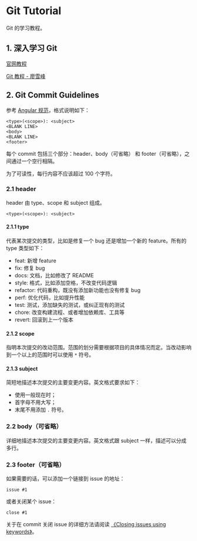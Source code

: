 # Git Tutorial

Git 的学习教程。

## 1. 深入学习 Git

[官网教程](https://git-scm.com/doc)

[Git 教程 - 廖雪峰](https://www.liaoxuefeng.com/wiki/0013739516305929606dd18361248578c67b8067c8c017b000)

## 2. Git Commit Guidelines

参考 [Angular 规范](https://github.com/angular/angular.js/blob/master/DEVELOPERS.md#-git-commit-guidelines)，格式说明如下：

```Text
<type>(<scope>): <subject>
<BLANK LINE>
<body>
<BLANK LINE>
<footer>

```

每个 commit 包括三个部分：header、body（可省略） 和 footer（可省略），之间通过一个空行相隔。

为了可读性，每行内容不应该超过 100 个字符。

### 2.1 header

header 由 type、scope 和 subject 组成。

```Text
<type>(<scope>): <subject>

```

#### 2.1.1 type

代表某次提交的类型，比如是修复一个 bug 还是增加一个新的 feature。所有的 type 类型如下：

- feat: 新增 feature
- fix: 修复 bug
- docs: 文档，比如修改了 README
- style: 格式，比如添加空格，不改变代码逻辑
- refactor: 代码重构，既没有添加新功能也没有修复 bug
- perf: 优化代码，比如提升性能
- test: 测试，添加缺失的测试，或纠正现有的测试
- chore: 改变构建流程、或者增加依赖库、工具等
- revert: 回滚到上一个版本

#### 2.1.2 scope

指明本次提交的改动范围。范围的划分需要根据项目的具体情况而定。当改动影响到一个以上的范围时可以使用 `*` 符号。

#### 2.1.3 subject

简短地描述本次提交的主要变更内容。英文格式要求如下：

- 使用一般现在时；
- 首字母不用大写；
- 末尾不用添加 `.` 符号。

### 2.2 body（可省略）

详细地描述本次提交的主要变更内容。英文格式跟 subject 一样，描述可以分成多行。

### 2.3 footer（可省略）

如果需要的话，可以添加一个链接到 issue 的地址：

```Text
issue #1

```

或者关闭某个 issue：

```Text
close #1

```

关于在 commit 关闭 issue 的详细方法请阅读 [《Closing issues using keywords》](https://help.github.com/articles/closing-issues-using-keywords/)。
